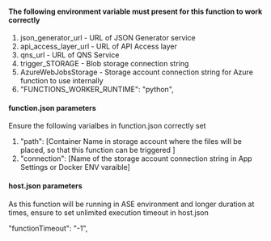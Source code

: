 #### The following environment variable must present for this function to work correctly

1. json_generator_url - URL of JSON Generator service
2. api_access_layer_url - URL of API Access layer
3. qns_url - URL of QNS Service
4. trigger_STORAGE - Blob storage connection string
5. AzureWebJobsStorage - Storage account connection string for Azure function to use internally
6. "FUNCTIONS_WORKER_RUNTIME": "python", 

#### function.json parameters
Ensure the following varialbes in function.json correctly set 

1. "path": [Container Name in storage account where the files will be placed, so that this function can be triggered ]   
2. "connection": [Name of the storage account connection string in App Settings or Docker ENV varaible]

#### host.json parameters
As this function will be running in ASE environment and longer duration at times, ensure to set unlimited execution timeout in host.json

 "functionTimeout": "-1",